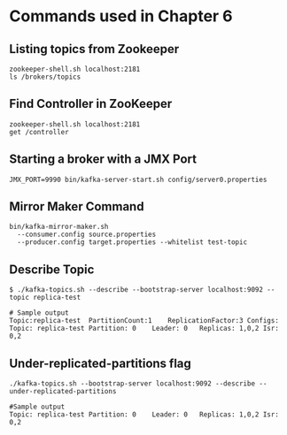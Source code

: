 # Commands used in Chapter 6

## Listing topics from Zookeeper

	zookeeper-shell.sh localhost:2181 
	ls /brokers/topics

## Find Controller in ZooKeeper

    zookeeper-shell.sh localhost:2181 
	get /controller 

    
## Starting a broker with a JMX Port

	JMX_PORT=9990 bin/kafka-server-start.sh config/server0.properties 
	
## Mirror Maker Command

    bin/kafka-mirror-maker.sh 
      --consumer.config source.properties 
      --producer.config target.properties --whitelist test-topic
    
## Describe Topic

    $ ./kafka-topics.sh --describe --bootstrap-server localhost:9092 --topic replica-test 
    
    # Sample output
	Topic:replica-test	PartitionCount:1	ReplicationFactor:3	Configs:
	Topic: replica-test	Partition: 0	Leader: 0	Replicas: 1,0,2	Isr: 0,2
	
	
## Under-replicated-partitions flag

	./kafka-topics.sh --bootstrap-server localhost:9092 --describe --under-replicated-partitions 

	#Sample output
	Topic: replica-test	Partition: 0	Leader: 0	Replicas: 1,0,2	Isr: 0,2
